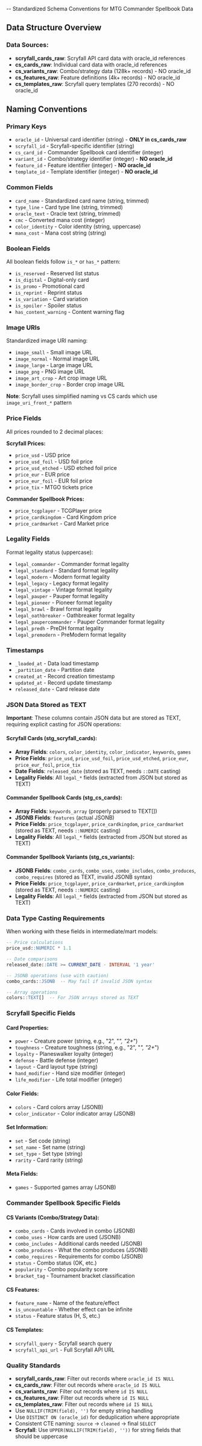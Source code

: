 -- Standardized Schema Conventions for MTG Commander Spellbook Data

## Data Structure Overview

### Data Sources:

- **scryfall_cards_raw**: Scryfall API card data with oracle_id references
- **cs_cards_raw**: Individual card data with oracle_id references
- **cs_variants_raw**: Combo/strategy data (128k+ records) - NO oracle_id
- **cs_features_raw**: Feature definitions (4k+ records) - NO oracle_id
- **cs_templates_raw**: Scryfall query templates (270 records) - NO oracle_id

## Naming Conventions

### Primary Keys

- `oracle_id` - Universal card identifier (string) - **ONLY in cs_cards_raw**
- `scryfall_id` - Scryfall-specific identifier (string)
- `cs_card_id` - Commander Spellbook card identifier (integer)
- `variant_id` - Combo/strategy identifier (integer) - **NO oracle_id**
- `feature_id` - Feature identifier (integer) - **NO oracle_id**
- `template_id` - Template identifier (integer) - **NO oracle_id**

### Common Fields

- `card_name` - Standardized card name (string, trimmed)
- `type_line` - Card type line (string, trimmed)
- `oracle_text` - Oracle text (string, trimmed)
- `cmc` - Converted mana cost (integer)
- `color_identity` - Color identity (string, uppercase)
- `mana_cost` - Mana cost string (string)

### Boolean Fields

All boolean fields follow `is_*` or `has_*` pattern:

- `is_reserved` - Reserved list status
- `is_digital` - Digital-only card
- `is_promo` - Promotional card
- `is_reprint` - Reprint status
- `is_variation` - Card variation
- `is_spoiler` - Spoiler status
- `has_content_warning` - Content warning flag

### Image URIs

Standardized image URI naming:

- `image_small` - Small image URL
- `image_normal` - Normal image URL
- `image_large` - Large image URL
- `image_png` - PNG image URL
- `image_art_crop` - Art crop image URL
- `image_border_crop` - Border crop image URL

**Note**: Scryfall uses simplified naming vs CS cards which use `image_uri_front_*` pattern

### Price Fields

All prices rounded to 2 decimal places:

**Scryfall Prices:**

- `price_usd` - USD price
- `price_usd_foil` - USD foil price
- `price_usd_etched` - USD etched foil price
- `price_eur` - EUR price
- `price_eur_foil` - EUR foil price
- `price_tix` - MTGO tickets price

**Commander Spellbook Prices:**

- `price_tcgplayer` - TCGPlayer price
- `price_cardkingdom` - Card Kingdom price
- `price_cardmarket` - Card Market price

### Legality Fields

Format legality status (uppercase):

- `legal_commander` - Commander format legality
- `legal_standard` - Standard format legality
- `legal_modern` - Modern format legality
- `legal_legacy` - Legacy format legality
- `legal_vintage` - Vintage format legality
- `legal_pauper` - Pauper format legality
- `legal_pioneer` - Pioneer format legality
- `legal_brawl` - Brawl format legality
- `legal_oathbreaker` - Oathbreaker format legality
- `legal_paupercommander` - Pauper Commander format legality
- `legal_predh` - PreDH format legality
- `legal_premodern` - PreModern format legality

### Timestamps

- `_loaded_at` - Data load timestamp
- `_partition_date` - Partition date
- `created_at` - Record creation timestamp
- `updated_at` - Record update timestamp
- `released_date` - Card release date

### JSON Data Stored as TEXT

**Important**: These columns contain JSON data but are stored as TEXT, requiring explicit casting for JSON operations:

#### Scryfall Cards (stg_scryfall_cards):

- **Array Fields**: `colors`, `color_identity`, `color_indicator`, `keywords`, `games`
- **Price Fields**: `price_usd`, `price_usd_foil`, `price_usd_etched`, `price_eur`, `price_eur_foil`, `price_tix`
- **Date Fields**: `released_date` (stored as TEXT, needs `::DATE` casting)
- **Legality Fields**: All `legal_*` fields (extracted from JSON but stored as TEXT)

#### Commander Spellbook Cards (stg_cs_cards):

- **Array Fields**: `keywords_array` (properly parsed to TEXT[])
- **JSONB Fields**: `features` (actual JSONB)
- **Price Fields**: `price_tcgplayer`, `price_cardkingdom`, `price_cardmarket` (stored as TEXT, needs `::NUMERIC` casting)
- **Legality Fields**: All `legal_*` fields (extracted from JSON but stored as TEXT)

#### Commander Spellbook Variants (stg_cs_variants):

- **JSONB Fields**: `combo_cards`, `combo_uses`, `combo_includes`, `combo_produces`, `combo_requires` (stored as TEXT, invalid JSONB syntax)
- **Price Fields**: `price_tcgplayer`, `price_cardmarket`, `price_cardkingdom` (stored as TEXT, needs `::NUMERIC` casting)
- **Legality Fields**: All `legal_*` fields (extracted from JSON but stored as TEXT)

### Data Type Casting Requirements

When working with these fields in intermediate/mart models:

```sql
-- Price calculations
price_usd::NUMERIC * 1.1

-- Date comparisons
released_date::DATE >= CURRENT_DATE - INTERVAL '1 year'

-- JSONB operations (use with caution)
combo_cards::JSONB  -- May fail if invalid JSON syntax

-- Array operations
colors::TEXT[]  -- For JSON arrays stored as TEXT
```

### Scryfall Specific Fields

#### Card Properties:

- `power` - Creature power (string, e.g., "2", "_", "2+_")
- `toughness` - Creature toughness (string, e.g., "2", "_", "2+_")
- `loyalty` - Planeswalker loyalty (integer)
- `defense` - Battle defense (integer)
- `layout` - Card layout type (string)
- `hand_modifier` - Hand size modifier (integer)
- `life_modifier` - Life total modifier (integer)

#### Color Fields:

- `colors` - Card colors array (JSONB)
- `color_indicator` - Color indicator array (JSONB)

#### Set Information:

- `set` - Set code (string)
- `set_name` - Set name (string)
- `set_type` - Set type (string)
- `rarity` - Card rarity (string)

#### Meta Fields:

- `games` - Supported games array (JSONB)

### Commander Spellbook Specific Fields

#### CS Variants (Combo/Strategy Data):

- `combo_cards` - Cards involved in combo (JSONB)
- `combo_uses` - How cards are used (JSONB)
- `combo_includes` - Additional cards needed (JSONB)
- `combo_produces` - What the combo produces (JSONB)
- `combo_requires` - Requirements for combo (JSONB)
- `status` - Combo status (OK, etc.)
- `popularity` - Combo popularity score
- `bracket_tag` - Tournament bracket classification

#### CS Features:

- `feature_name` - Name of the feature/effect
- `is_uncountable` - Whether effect can be infinite
- `status` - Feature status (H, S, etc.)

#### CS Templates:

- `scryfall_query` - Scryfall search query
- `scryfall_api_url` - Full Scryfall API URL

### Quality Standards

- **scryfall_cards_raw**: Filter out records where `oracle_id IS NULL`
- **cs_cards_raw**: Filter out records where `oracle_id IS NULL`
- **cs_variants_raw**: Filter out records where `id IS NULL`
- **cs_features_raw**: Filter out records where `id IS NULL`
- **cs_templates_raw**: Filter out records where `id IS NULL`
- Use `NULLIF(TRIM(field), '')` for empty string handling
- Use `DISTINCT ON (oracle_id)` for deduplication where appropriate
- Consistent CTE naming: `source` → `cleaned` → final `SELECT`
- **Scryfall**: Use `UPPER(NULLIF(TRIM(field), ''))` for string fields that should be uppercase
